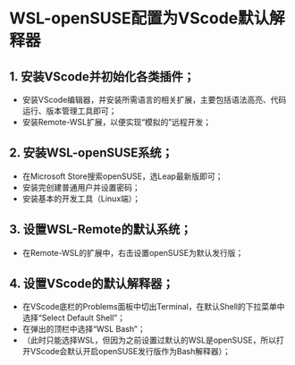 # WSL-openSUSE配置为VScode默认解释器

## 1. 安装VScode并初始化各类插件；
- 安装VScode编辑器，并安装所需语言的相关扩展，主要包括语法高亮、代码运行、版本管理工具即可；
- 安装Remote-WSL扩展，以便实现“模拟的”远程开发；

## 2. 安装WSL-openSUSE系统；
- 在Microsoft Store搜索openSUSE，选Leap最新版即可；
- 安装完创建普通用户并设置密码；
- 安装基本的开发工具（Linux端）；

## 3. 设置WSL-Remote的默认系统；
- 在Remote-WSL的扩展中，右击设置openSUSE为默认发行版；

## 4. 设置VScode的默认解释器；
- 在VScode底栏的Problems面板中切出Terminal，在默认Shell的下拉菜单中选择“Select Default Shell”；
- 在弹出的顶栏中选择“WSL Bash”；
- （此时只能选择WSL，但因为之前设置过默认的WSL是openSUSE，所以打开VScode会默认开启openSUSE发行版作为Bash解释器）；

